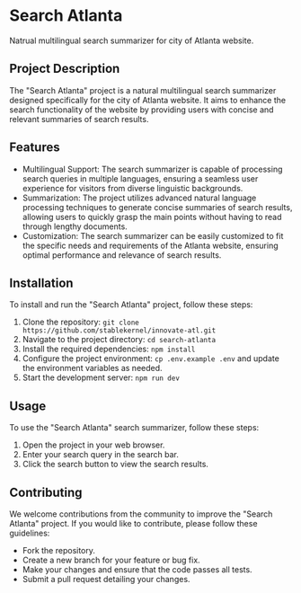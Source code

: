 # Search Atlanta
Natrual multilingual search summarizer for city of Atlanta website.

## Project Description
The "Search Atlanta" project is a natural multilingual search summarizer designed specifically for the city of Atlanta website. It aims to enhance the search functionality of the website by providing users with concise and relevant summaries of search results.

## Features
- Multilingual Support: The search summarizer is capable of processing search queries in multiple languages, ensuring a seamless user experience for visitors from diverse linguistic backgrounds.
- Summarization: The project utilizes advanced natural language processing techniques to generate concise summaries of search results, allowing users to quickly grasp the main points without having to read through lengthy documents.
- Customization: The search summarizer can be easily customized to fit the specific needs and requirements of the Atlanta website, ensuring optimal performance and relevance of search results.

## Installation
To install and run the "Search Atlanta" project, follow these steps:
1. Clone the repository: `git clone https://github.com/stablekernel/innovate-atl.git`
2. Navigate to the project directory: `cd search-atlanta`
3. Install the required dependencies: `npm install`
4. Configure the project environment: `cp .env.example .env` and update the environment variables as needed.
5. Start the development server: `npm run dev`

## Usage
To use the "Search Atlanta" search summarizer, follow these steps:
1. Open the project in your web browser.
2. Enter your search query in the search bar.
3. Click the search button to view the search results.

## Contributing
We welcome contributions from the community to improve the "Search Atlanta" project. If you would like to contribute, please follow these guidelines:
- Fork the repository.
- Create a new branch for your feature or bug fix.
- Make your changes and ensure that the code passes all tests.
- Submit a pull request detailing your changes.
